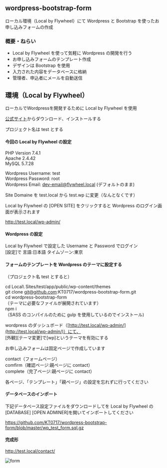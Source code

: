 ## wordpress-bootstrap-form
ローカル環境（Local by Flywheel）にて Wordpress と Bootstrap を使ったお申し込みフォームの作成

### 概要・ねらい
* Local by Flywheel を使って気軽に Wordpress の開発を行う
* お申し込みフォームのテンプレート作成
* デザインは Bootstrap を使用
* 入力された内容をデータベースに格納
* 管理者、申込者にメールを自動送信

## 環境（Local by Flywheel）

ローカルでWordpressを開発するために Local by Flywheel を使用

[公式サイト](https://localwp.com/)からダウンロード、インストールする

プロジェクト名は test とする

#### 今回の Local by Flywheel の設定
PHP Version 7.4.1  
Apache 2.4.42  
MySQL 5.7.28  

Wordpress Username: test  
Wordpress Password: root  
Wordpress Email: dev-email@flywheel.local (デフォルトのまま)

Site Domaine を test.local から test.wp に変更（なんとなくです）

Local by Flywheel の [OPEN SITE] をクリックすると Wordpress のログイン画面が表示されます

http://test.local/wp-admin/

#### Wordpress の設定
Local by Flywheel で設定した Username と Password でログイン  
[設定]で 言語:日本語 タイムゾーン:東京

#### フォームのテンプレートを Wordpress のテーマに設定する

（プロジェクト名 test とすると）

cd Local\ Sites/test/app/public/wp-content/themes  
git clone git@github.com:KT0717/wordpress-bootstrap-form.git   
cd wordpress-bootstrap-form  
（テーマに必要なファイルが展開されています）  
npm i  
（SASS のコンパイルのために gulp を使用しているのでインストール)  

wordpress のダッシュボード（[http://test.local/wp-admin/](http://test.local/wp-admin/)）にて、  
[外観][テーマ変更]で[wp]というテーマを有効にする

お申し込みフォームは固定ページで作成しています

contact（フォームページ）  
comfirm（確認ページ:親ページに contact）  
complete（完了ページ:親ページに contact）

各ページ、「テンプレート」「親ページ」の設定を忘れずに行ってください

#### データベースのインポート

下記データベース設定ファイルをダウンロードしてを Local by Flywheel の [DATABASE] [OPEN ADMINER]を開いてインポートしてください

https://github.com/KT0717/wordpress-bootstrap-form/blob/master/wp_test_form.sql.gz

#### 完成形

http://test.local/contact/

![form](https://user-images.githubusercontent.com/82574495/115107707-926e7780-9fa7-11eb-8144-5211f16e7bbe.png)

<!-- wp db export test.sql --socket="/Users/kouichi/Library/Application Support/Local/run/ajiFsEYyd/mysql/mysqld.sock" -->

